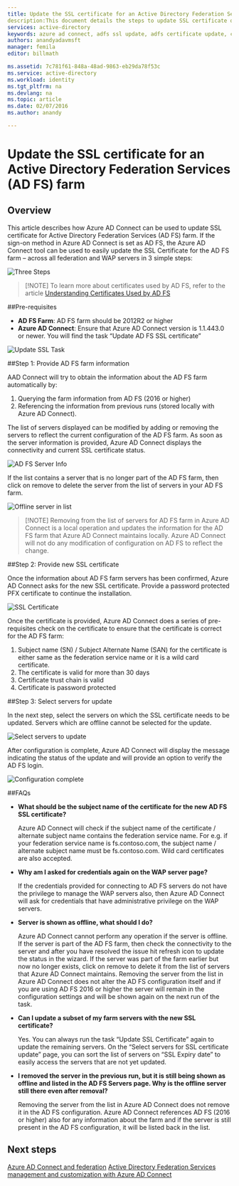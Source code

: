 ```yaml
---
title: Update the SSL certificate for an Active Directory Federation Services (AD FS) farm | Microsoft Docs
description:This document details the steps to update SSL certificate of an AD FS farm using Azure AD Connect.
services: active-directory
keywords: azure ad connect, adfs ssl update, adfs certificate update, change adfs certificate, new adfs certificate, adfs certificate, update adfs ssl certificate, update ssl certificate adfs, configure adfs ssl certificate, adfs, ssl, certificate, adfs service communication certificate, update federation, configure federation, aad connect
authors: anandyadavmsft
manager: femila
editor: billmath

ms.assetid: 7c781f61-848a-48ad-9863-eb29da78f53c
ms.service: active-directory  
ms.workload: identity
ms.tgt_pltfrm: na
ms.devlang: na
ms.topic: article
ms.date: 02/07/2016
ms.author: anandy

---    
```


# Update the SSL certificate for an Active Directory Federation Services (AD FS) farm

## Overview
This article describes how Azure AD Connect can be used to update SSL certificate for Active Directory Federation Services (AD FS) farm.  If the sign-on method in Azure AD Connect  is set as AD FS, the Azure AD Connect  tool can be used to easily update the SSL Certificate for the AD FS farm – across all federation and WAP servers in 3 simple steps:

![Three Steps](./media/active-directory-aadconnectfed-ssl-update/threesteps.png)


>[!NOTE] To learn more about certificates used by AD FS, refer to the article [Understanding Certificates Used by AD FS](https://technet.microsoft.com/library/cc730660.aspx)

##Pre-requisites

* **AD FS Farm**: AD FS farm should be 2012R2 or  higher
* **Azure AD Connect**: Ensure that Azure AD Connect version is 1.1.443.0 or newer. You will find the task “Update AD FS SSL certificate”

![Update SSL Task](./media/active-directory-aadconnectfed-ssl-update/updatessltask.png)

##Step 1: Provide AD FS farm information

AAD Connect will try to obtain the information about the AD FS farm automatically by:
1. Querying the farm information from AD FS (2016 or higher)
2. Referencing the information from previous runs (stored locally with Azure AD Connect). 

The list of servers displayed can be modified by adding or removing the servers to reflect the current configuration of the AD FS farm. As soon as the server information is provided, Azure AD Connect displays the connectivity and current SSL certificate status.

![AD FS Server Info](./media/active-directory-aadconnectfed-ssl-update/adfsserverinfo.png)

If the list contains a server that is no longer part of the AD FS farm, then click on remove to delete the server from the list of servers in your AD FS farm. 

![Offline server in list](./media/active-directory-aadconnectfed-ssl-update/offlineserverlist.png)
 
>[!NOTE] Removing from the list of servers for AD FS farm in Azure AD Connect is a local operation and updates the information for the AD FS farm that Azure AD Connect maintains locally. Azure AD Connect will not do any modification of configuration on AD FS to reflect the change.    

##Step 2: Provide new SSL certificate

Once the information about AD FS farm servers has been confirmed, Azure AD Connect asks for the new SSL certificate. Provide a password protected PFX certificate to continue the installation. 

![SSL Certificate](./media/active-directory-aadconnectfed-ssl-update/certificate.png)
 
Once the certificate is provided, Azure AD Connect does a series of pre-requisites  check on the certificate to ensure that the certificate is correct for the AD FS farm:
1.	Subject name (SN) / Subject Alternate Name (SAN) for the certificate is either same as the federation service name or it is a wild card certificate.
2.	The certificate is valid for more than 30 days
3.	Certificate trust chain is valid 
4.	Certificate is password protected

##Step 3: Select servers for update

In the next step, select the servers on which the SSL certificate needs to be updated. Servers which are offline cannot be selected for the update. 

![Select servers to update](./media/active-directory-aadconnectfed-ssl-update/selectservers.png)

After configuration is complete, Azure AD Connect will display the message indicating the status of the update and will provide an option to verify the AD FS login.

![Configuration complete](./media/active-directory-aadconnectfed-ssl-update/configurecomplete.png)   

##FAQs

* **What should be the subject name of the certificate for the new AD FS SSL certificate?**

    Azure AD Connect will check if the subject name of the certificate / alternate subject name contains the federation service name. For e.g. if your federation service name is fs.contoso.com, the subject name / alternate subject name must be fs.contoso.com.  Wild card certificates are also accepted. 

* **Why am I asked for credentials again on the WAP server page?**

    If the credentials provided for connecting to AD FS servers do not have the privilege to manage the WAP servers also, then Azure AD Connect will ask for credentials that have administrative privilege on the WAP servers.

* **Server is shown as offline, what should I do?**

    Azure AD Connect cannot perform any operation if the server is offline. If the server is part of the AD FS farm, then check the connectivity to the server and after you have resolved the issue hit refresh icon to update the status in the wizard. If the server was part of the farm earlier but now no longer exists, click on remove to delete it from the list of servers that Azure AD Connect maintains.  Removing the server from the list in Azure AD Connect does not alter the AD FS configuration itself and if you are using AD FS 2016 or higher the server will remain in the configuration settings and will be shown again on the next run of the task.

* **Can I update a subset of my farm servers with the new SSL certificate?**

    Yes. You can always run the task “Update SSL Certificate” again to update the remaining servers. On the “Select servers for SSL certificate update” page, you can sort the list of servers on “SSL Expiry date” to easily access the servers that are not yet updated. 

* **I removed the server in the previous run, but it is still being shown as offline and listed in the AD FS Servers page. Why is the offline server still there even after removal?**

    Removing the server from the list in Azure AD Connect does not remove it in the AD FS configuration. Azure AD Connect references AD FS (2016 or higher) also for any information about the farm and if the server is still present in the AD FS configuration, it will be listed back in the list.  

## Next steps

[Azure AD Connect and federation](active-directory-aadconnectfed-whatis.md)
[Active Directory Federation Services management and customization with Azure AD Connect](active-directory-aadconnect-federation-management.md)
